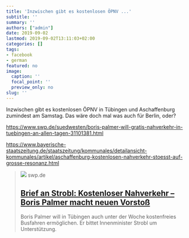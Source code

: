 ```yaml
---
title: 'Inzwischen gibt es kostenlosen ÖPNV ...'
subtitle: ''
summary: ''
authors: ["admin"]
date: 2019-09-02
lastmod: 2019-09-02T13:11:03+02:00
categories: []
tags:
- facebook
- german
featured: no
image:
  caption: ''
  focal_point: ''
  preview_only: no
slug: ''
---
```

Inzwischen gibt es kostenlosen ÖPNV in Tübingen und Aschaffenburg zumindest am Samstag. Das wäre doch mal was auch für Berlin, oder?

https://www.swp.de/suedwesten/boris-palmer-will-gratis-nahverkehr-in-tuebingen-an-allen-tagen-31101381.html

https://www.bayerische-staatszeitung.de/staatszeitung/kommunales/detailansicht-kommunales/artikel/aschaffenburg-kostenlosen-nahverkehr-stoesst-auf-grosse-resonanz.html
> [![](https://www.swp.de/imgs/07/4/3/4/3/1/2/8/5/tok_d5b2c050c9a6927f35d5ae1b3fdf3406/w972_h547_x485_y331_dbafba6d9040de56.jpeg)](https://www.swp.de/suedwesten/boris-palmer-will-gratis-nahverkehr-in-tuebingen-an-allen-tagen-31101381.html)
> swp.de
> ## [Brief an Strobl: Kostenloser Nahverkehr – Boris Palmer macht neuen Vorstoß](https://www.swp.de/suedwesten/boris-palmer-will-gratis-nahverkehr-in-tuebingen-an-allen-tagen-31101381.html)
>
>Boris Palmer will in Tübingen auch unter der Woche kostenfreies Busfahren ermöglichen. Er bittet Innenminister Strobl um Unterstützung. 


